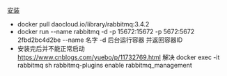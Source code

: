 [安装](https://blog.csdn.net/myNameIssls/article/details/99702877)
- docker pull daocloud.io/library/rabbitmq:3.4.2
- docker run --name rabbitmq -d -p 15672:15672 -p 5672:5672 2fbd2bc4d2be
  --name 名字
  -d 后台运行容器 并返回容器ID
- 安装完后并不能正常启动
  https://www.cnblogs.com/yuebo/p/11732769.html 解决
  docker exec -it rabbitmq sh
  rabbitmq-plugins enable rabbitmq_management